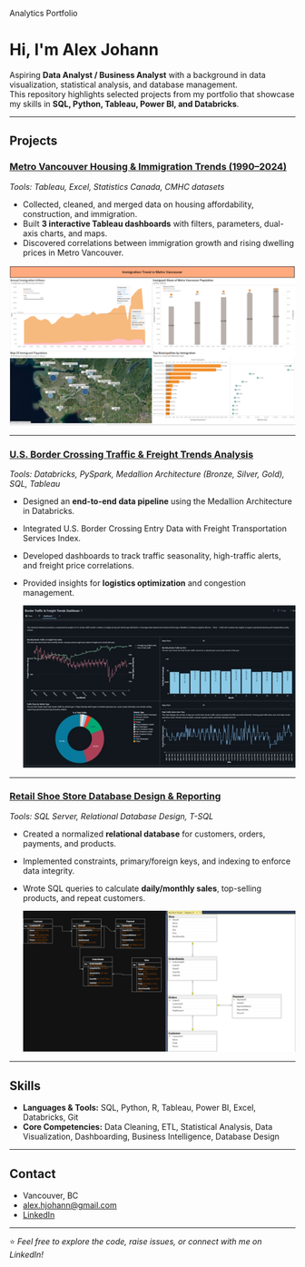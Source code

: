 Analytics Portfolio

# Hi, I'm Alex Johann  

Aspiring **Data Analyst / Business Analyst** with a background in data visualization, statistical analysis, and database management.  
This repository highlights selected projects from my portfolio that showcase my skills in **SQL, Python, Tableau, Power BI, and Databricks**.  

---

## Projects  

### [Metro Vancouver Housing & Immigration Trends (1990–2024)](https://github.com/AlexHJohann/alex_portfolio/tree/main/Metro%20Vancouver%20Housing%20%26%20Immigration%20Trends) 
*Tools: Tableau, Excel, Statistics Canada, CMHC datasets*  
- Collected, cleaned, and merged data on housing affordability, construction, and immigration.  
- Built **3 interactive Tableau dashboards** with filters, parameters, dual-axis charts, and maps.  
- Discovered correlations between immigration growth and rising dwelling prices in Metro Vancouver.
  
![](Images/immigration_trend.png)  

---

### [U.S. Border Crossing Traffic & Freight Trends Analysis](https://github.com/AlexHJohann/alex_portfolio/tree/main/U.S.%20Border%20Crossing%20Traffic%20%26%20Freight%20Trends%20Analysis)  
*Tools: Databricks, PySpark, Medallion Architecture (Bronze, Silver, Gold), SQL, Tableau*  
- Designed an **end-to-end data pipeline** using the Medallion Architecture in Databricks.  
- Integrated U.S. Border Crossing Entry Data with Freight Transportation Services Index.  
- Developed dashboards to track traffic seasonality, high-traffic alerts, and freight price correlations.  
- Provided insights for **logistics optimization** and congestion management.

  ![](Images/us_border_project.jpg)

---

### [Retail Shoe Store Database Design & Reporting](https://github.com/AlexHJohann/alex_portfolio/tree/main/Retail%20Shoe%20Store%20Database%20Design%20%26%20Reporting) 
*Tools: SQL Server, Relational Database Design, T-SQL*  
- Created a normalized **relational database** for customers, orders, payments, and products.  
- Implemented constraints, primary/foreign keys, and indexing to enforce data integrity.  
- Wrote SQL queries to calculate **daily/monthly sales**, top-selling products, and repeat customers.

  ![](Images/shoe_store_database.png)

---

## Skills  

- **Languages & Tools:** SQL, Python, R, Tableau, Power BI, Excel, Databricks, Git  
- **Core Competencies:** Data Cleaning, ETL, Statistical Analysis, Data Visualization, Dashboarding, Business Intelligence, Database Design  

---

## Contact  

- Vancouver, BC  
- alex.hjohann@gmail.com  
- [LinkedIn](https://www.linkedin.com/in/alex-johann-211745268)  

---

⭐️ *Feel free to explore the code, raise issues, or connect with me on LinkedIn!*  
